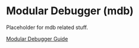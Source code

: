 # Modular Debugger (mdb)

Placeholder for mdb related stuff.

[Modular Debugger Guide](http://illumos.org/books/mdb/preface.html)
